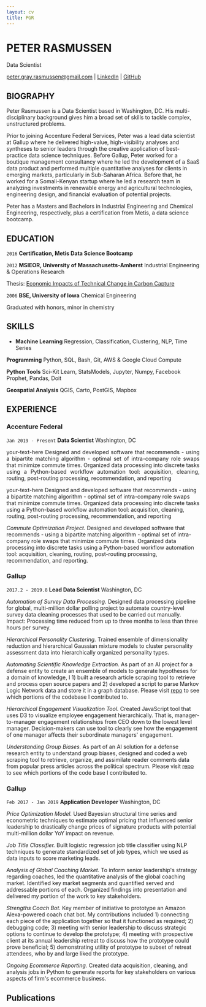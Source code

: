 ```yaml
---
layout: cv
title: PGR
---
```

# PETER RASMUSSEN
Data Scientist

<div id="webaddress">
<a href="peter.gray.rasmussen@gmail.com">peter.gray.rasmussen@gmail.com</a>
| <a href="https://www.linkedin.com/in/petergrayrasmussen/">LinkedIn</a>
| <a href="https://github.com/pgr-me">GitHub</a>
</div>


## BIOGRAPHY

Peter Rasmussen is a Data Scientist based in Washington, DC. His multi-disciplinary background gives him a broad set of skills to tackle complex, unstructured problems.

Prior to joining Accenture Federal Services, Peter was a lead data scientist at Gallup where he delivered high-value, high-visibility analyses and syntheses to senior leaders through the creative application of best-practice data science techniques. Before Gallup, Peter worked for a boutique management consultancy where he led the development of a SaaS data product and performed multiple quantitative analyses for clients in emerging markets, particularly in Sub-Saharan Africa. Before that, he worked for a Somali-Kenyan startup where he led a research team in analyzing investments in renewable energy and agricultural technologies, engineering design, and financial evaluation of potential projects.

Peter has a Masters and Bachelors in Industrial Engineering and Chemical Engineering, respectively, plus a certification from Metis, a data science bootcamp.

## EDUCATION

`2016` 
__Certification, Metis Data Science Bootcamp__

`2012`
__MSIEOR, University of Massachusetts-Amherst__ Industrial Engineering & Operations Research

Thesis: [Economic Impacts of Technical Change in Carbon Capture](https://pdfs.semanticscholar.org/f71c/845c6138f339d273238b250549b8c0b40a8c.pdf)

`2006`
__BSE, University of Iowa__ Chemical Engineering

Graduated with honors, minor in chemistry

## SKILLS

- __Machine Learning__ Regression, Classification, Clustering, NLP, Time Series

__Programming__ Python, SQL, Bash, Git, AWS & Google Cloud Compute

__Python Tools__ Sci-Kit Learn, StatsModels, Jupyter, Numpy, Facebook Prophet, Pandas, Doit

__Geospatial Analysis__ QGIS, Carto, PostGIS, Mapbox

## EXPERIENCE

<!-- @@@@@@@@@@@@@@@@@@@@@@@@@@@@@@@@@@@@@@@@@@@@@@@@@@@@@@@@@@@@@@@@@@@@@@@@@@@@@@@@@@@@@@@@@@@@@@@@@@@@@@@@@@@@@@@@@@@@@@@@ -->
### Accenture Federal
`Jan 2019 - Present` __Data Scientist__ Washington, DC

<div style="text-align: justify"><p> your-text-here Designed and developed software that recommends - using a bipartite matching algorithm - optimal set of intra-company role swaps that minimize commute times. Organized data processing into discrete tasks using a Python-based workflow automation tool: acquisition, cleaning, routing, post-routing processing, recommendation, and reporting</p></div>

<div style="text-align: left"><p> your-text-here Designed and developed software that recommends - using a bipartite matching algorithm - optimal set of intra-company role swaps that minimize commute times. Organized data processing into discrete tasks using a Python-based workflow automation tool: acquisition, cleaning, routing, post-routing processing, recommendation, and reporting</p></div>

*Commute Optimization Project.* Designed and developed software that recommends - using a bipartite matching algorithm - optimal set of intra-company role swaps that minimize commute times. Organized data processing into discrete tasks using a Python-based workflow automation tool: acquisition, cleaning, routing, post-routing processing, recommendation, and reporting.

<!-- @@@@@@@@@@@@@@@@@@@@@@@@@@@@@@@@@@@@@@@@@@@@@@@@@@@@@@@@@@@@@@@@@@@@@@@@@@@@@@@@@@@@@@@@@@@@@@@@@@@@@@@@@@@@@@@@@@@@@@@@ -->
### Gallup
`2017.2 - 2019.8` __Lead Data Scientist__ Washington, DC

*Automation of Survey Data Processing.* Designed data processing pipeline for global, multi-million dollar polling project to automate country-level survey data cleaning processes that used to be carried out manually. Impact: Processing time reduced from up to three months to less than three hours per survey.

*Hierarchical Personality Clustering.* Trained ensemble of dimensionality reduction and hierarchical Gaussian mixture models to cluster personality assessment data into hierarchically organized personality types.

*Automating Scientific Knowledge Extraction.* As part of an AI project for a defense entity to create an ensemble of models to generate hypotheses for a domain of knowledge, I 1) built a research article scraping tool to retrieve and process open source papers and 2) developed a script to parse Markov Logic Network data and store it in a graph database. Please visit [repo](https://github.com/GallupGovt/multivac) to see which portions of the codebase I contributed to.

*Hierarchical Engagement Visualization Tool.* Created JavaScript tool that uses D3 to visualize employee engagement hierarchically. That is, manager-to-manager engagement relationships from CEO down to the lowest level manager. Decision-makers can use tool to clearly see how the engagement of one manager affects their subordinate managers' engagement.

*Understanding Group Biases.* As part of an AI solution for a defense research entity to understand group biases, designed and coded a web scraping tool to retrieve, organize, and assimilate reader comments data from popular press articles across the political spectrum. Please visit [repo](https://github.com/GallupGovt/ugb) to see which portions of the code base I contributed to.

### Gallup
`Feb 2017 - Jan 2019` __Application Developer__ Washington, DC

*Price Optimization Model.* Used Bayesian structural time series and econometric techniques to estimate optimal pricing that influenced senior leadership to drastically change prices of signature products with potential multi-million dollar YoY impact on revenue.

*Job Title Classifier.* Built logistic regression job title classifier using NLP techniques to generate standardized set of job types, which we used as data inputs to score marketing leads.

*Analysis of Global Coaching Market.* To inform senior leadership's strategy regarding coaches, led the quantitative analysis of the global coaching market. Identified key market segments and quantified served and addressable portions of each. Organized findings into presentation and delivered my portion of the work to key stakeholders.

*Strengths Coach Bot.* Key member of initiative to prototype an Amazon Alexa-powered coach chat bot. My contributions included 1) connecting each piece of the application together so that it functioned as required; 2) debugging code; 3) meeting with senior leadership to discuss strategic options to continue to develop the prototype; 4) meeting with prospective client at its annual leadership retreat to discuss how the prototype could prove beneficial; 5) demonstrating utility of prototype to subset of retreat attendees, who by and large liked the prototype.

*Ongoing Ecommerce Reporting.* Created data acquisition, cleaning, and analysis jobs in Python to generate reports for key stakeholders on various aspects of firm's ecommerce business.

## Publications

<!-- ### Footer

Last updated: November 2019 -->


